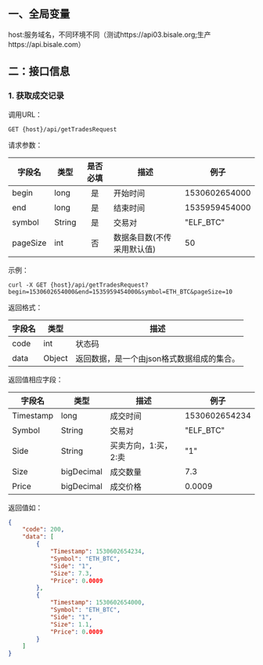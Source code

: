 
## 一、全局变量
   host:服务域名，不同环境不同（测试https://api03.bisale.org;生产https://api.bisale.com）  
## 二：接口信息  
 
### 1. 获取成交记录 
 
调用URL：

```
GET {host}/api/getTradesRequest
```

请求参数：  

字段名|类型|是否必填|描述|例子
---|---|:---:|---|---|
begin |long|是|开始时间|1530602654000
end|long|是|结束时间|1535959454000
symbol|String|是|交易对|"ELF_BTC"
pageSize|int|否|数据条目数(不传采用默认值)|50

示例：
```
curl -X GET {host}/api/getTradesRequest?begin=1530602654000&end=1535959454000&symbol=ETH_BTC&pageSize=10
```

返回格式：  

字段名|类型|描述
---|---|---
code|int|状态码
data|Object|返回数据，是一个由json格式数据组成的集合。

返回值相应字段：  

字段名|类型|描述|例子
---|---|---|---
Timestamp|long|成交时间|1530602654234
Symbol|String|交易对|"ELF_BTC"
Side|String|买卖方向，1:买，2:卖|"1"
Size|bigDecimal|成交数量|7.3
Price|bigDecimal|成交价格|0.0009

返回值如：  

````json
{
    "code": 200,
    "data": [
        {
            "Timestamp": 1530602654234,
            "Symbol": "ETH_BTC",
            "Side": "1",
            "Size": 7.3,
            "Price": 0.0009
        },
        {
            "Timestamp": 1530602654000,
            "Symbol": "ETH_BTC",
            "Side": "1",
            "Size": 1.1,
            "Price": 0.0009
        }
    ]
}
````  
